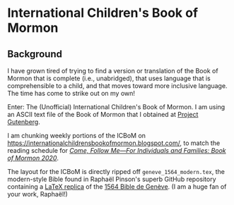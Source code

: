 International Children's Book of Mormon
=======================================

<!-- [![Join the chat at https://gitter.im/raphink/geneve_1564](https://badges.gitter.im/raphink/geneve_1564.svg)](https://gitter.im/raphink/geneve_1564?utm_source=badge&utm_medium=badge&utm_campaign=pr-badge&utm_content=badge) -->
<!-- [![Build Status](https://img.shields.io/travis/raphink/geneve_1564/master.svg)](https://travis-ci.org/raphink/geneve_1564) -->
<!-- [![Latest Release](https://img.shields.io/github/release/raphink/geneve_1564.svg)](https://github.com/raphink/geneve_1564/releases) -->


Background
-----------

I have grown tired of trying to find a version or translation of the Book of Mormon that is complete (i.e., unabridged), that uses language that is comprehensible to a child, and that moves toward more inclusive language. The time has come to strike out on my own!

Enter: The (Unofficial) International Children's Book of Mormon. I am using an ASCII text file of the Book of Mormon that I obtained at [Project Gutenberg](http://www.gutenberg.org/ebooks/17).

I am chunking weekly portions of the ICBoM on https://internationalchildrensbookofmormon.blogspot.com/, to match the reading schedule for [*Come, Follow Me﻿—For Individuals and Families: Book of Mormon 2020*](https://www.churchofjesuschrist.org/study/manual/come-follow-me-for-individuals-and-families-book-of-mormon-2020?lang=eng).

The layout for the ICBoM is directly ripped off `geneve_1564_modern.tex`, the modern-style Bible found in Raphaël Pinson's superb GitHub repository containing a [LaTeX replica](https://github.com/raphink/geneve_1564) of the [1564 Bible de Genève](https://en.wikipedia.org/wiki/Geneva_Bible). (I am a huge fan of your work, Raphaël!)
